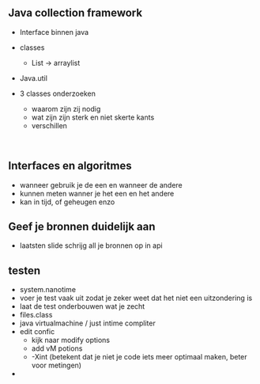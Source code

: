 Java collection framework
-
- Interface binnen java 

- classes 
    - List -> arraylist 
- Java.util 
- 3 classes onderzoeken 
    - waarom zijn zij nodig 
    - wat zijn zijn sterk en niet skerte kants
    - verschillen 

<Br> 

Interfaces en algoritmes
-
- wanneer gebruik je de een en wanneer de andere 
- kunnen meten wanner je het een en het andere 
- kan in tijd, of geheugen enzo 

Geef je bronnen duidelijk aan
- 
- laatsten slide schrijg all je bronnen op in api


testen
- 
- system.nanotime 
- voer je test vaak uit zodat je zeker weet dat het niet een uitzondering is
- laat de test onderbouwen wat je zecht
- files.class 
- java virtualmachine / just intime compliter
- edit confic 
  - kijk naar modify options
  - add vM potions 
  - -Xint    (betekent dat je niet je code iets meer optimaal maken, beter voor metingen)
- 